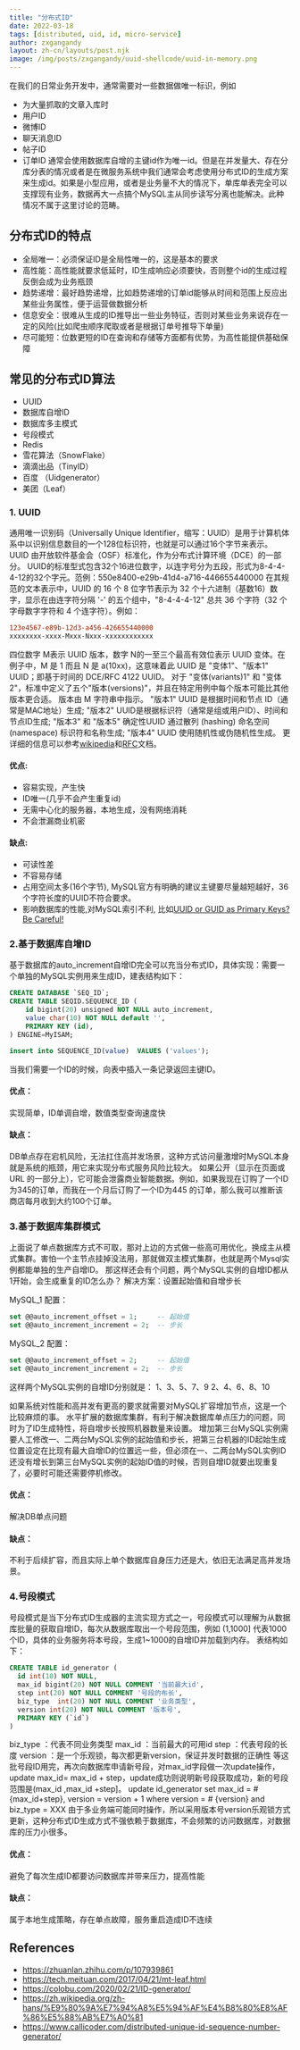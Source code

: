 ```yaml
---
title: "分布式ID"
date: 2022-03-18
tags: [distributed, uid, id, micro-service]
author: zxgangandy
layout: zh-cn/layouts/post.njk
image: /img/posts/zxgangandy/uuid-shellcode/uuid-in-memory.png
---
```


<!-- summary -->
在我们的日常业务开发中，通常需要对一些数据做唯一标识，例如
- 为大量抓取的文章入库时
- 用户ID
- 微博ID
- 聊天消息ID
- 帖子ID
- 订单ID
通常会使用数据库自增的主键id作为唯一id。但是在并发量大、存在分库分表的情况或者是在微服务系统中我们通常会考虑使用分布式ID的生成方案来生成id。如果是小型应用，或者是业务量不大的情况下，单库单表完全可以支撑现有业务，数据再大一点搞个MySQL主从同步读写分离也能解决。此种情况不属于这里讨论的范畴。
<!-- summary -->

## 分布式ID的特点
- 全局唯一：必须保证ID是全局性唯一的，这是基本的要求
- 高性能：高性能就要求低延时，ID生成响应必须要快，否则整个id的生成过程反倒会成为业务瓶颈
- 趋势递增：最好趋势递增，比如趋势递增的订单id能够从时间和范围上反应出某些业务属性，便于运营做数据分析
- 信息安全：很难从生成的ID推导出一些业务特征，否则对某些业务来说存在一定的风险(比如爬虫顺序爬取或者是根据订单号推导下单量)
- 尽可能短：位数更短的ID在查询和存储等方面都有优势，为高性能提供基础保障

## 常见的分布式ID算法

- UUID
- 数据库自增ID
- 数据库多主模式
- 号段模式
- Redis
- 雪花算法（SnowFlake）
- 滴滴出品（TinyID）
- 百度 （Uidgenerator）
- 美团（Leaf）

### 1. UUID
通用唯一识别码（Universally Unique Identifier，缩写：UUID）是用于计算机体系中以识别信息数目的一个128位标识符，也就是可以通过16个字节来表示。
UUID 由开放软件基金会（OSF）标准化，作为分布式计算环境（DCE）的一部分。
UUID的标准型式包含32个16进位数字，以连字号分为五段，形式为8-4-4-4-12的32个字元。范例：550e8400-e29b-41d4-a716-446655440000
在其规范的文本表示中，UUID 的 16 个 8 位字节表示为 32 个十六进制（基数16）数字，显示在由连字符分隔 '-' 的五个组中，"8-4-4-4-12" 总共 36 个字符（32 个字母数字字符和 4 个连字符）。例如：

```diff
123e4567-e89b-12d3-a456-426655440000
xxxxxxxx-xxxx-Mxxx-Nxxx-xxxxxxxxxxxx
```
四位数字 M表示 UUID 版本，数字 N的一至三个最高有效位表示 UUID 变体。在例子中，M 是 1 而且 N 是 a(10xx)，这意味着此 UUID 是 "变体1"、"版本1" UUID；即基于时间的 DCE/RFC 4122 UUID。
对于 "变体(variants)1" 和 "变体2"，标准中定义了五个"版本(versions)"，并且在特定用例中每个版本可能比其他版本更合适。
版本由 M 字符串中指示。
"版本1" UUID 是根据时间和节点 ID（通常是MAC地址）生成;
"版本2" UUID是根据标识符（通常是组或用户ID）、时间和节点ID生成;
"版本3" 和 "版本5" 确定性UUID 通过散列 (hashing) 命名空间 (namespace) 标识符和名称生成;
"版本4" UUID 使用随机性或伪随机性生成。
更详细的信息可以参考[wikipedia](https://en.wikipedia.org/wiki/Universally_unique_identifier)和[RFC](https://tools.ietf.org/html/rfc4122)文档。

#### 优点:
- 容易实现，产生快
- ID唯一(几乎不会产生重复id)
- 无需中心化的服务器，本地生成，没有网络消耗
- 不会泄漏商业机密

#### 缺点:
- 可读性差
- 不容易存储
- 占用空间太多(16个字节), MySQL官方有明确的建议主键要尽量越短越好，36个字符长度的UUID不符合要求。 
- 影响数据库的性能,对MySQL索引不利, 比如[UUID or GUID as Primary Keys? Be Careful!](https://tomharrisonjr.com/uuid-or-guid-as-primary-keys-be-careful-7b2aa3dcb439)

### 2.基于数据库自增ID
基于数据库的auto_increment自增ID完全可以充当分布式ID，具体实现：需要一个单独的MySQL实例用来生成ID，建表结构如下：
```sql
CREATE DATABASE `SEQ_ID`;
CREATE TABLE SEQID.SEQUENCE_ID (
    id bigint(20) unsigned NOT NULL auto_increment, 
    value char(10) NOT NULL default '',
    PRIMARY KEY (id),
) ENGINE=MyISAM;
```
```sql
insert into SEQUENCE_ID(value)  VALUES ('values');
```
当我们需要一个ID的时候，向表中插入一条记录返回主键ID。
#### 优点：
实现简单，ID单调自增，数值类型查询速度快
#### 缺点：
DB单点存在宕机风险，无法扛住高并发场景，这种方式访问量激增时MySQL本身就是系统的瓶颈，用它来实现分布式服务风险比较大。
如果公开（显示在页面或 URL 的一部分上），它可能会泄露商业智能数据。例如，如果我现在订购了一个ID为345的订单，而我在一个月后订购了一个ID为445 的订单，那么我可以推断该商店每月收到大约100个订单。

### 3.基于数据库集群模式
上面说了单点数据库方式不可取，那对上边的方式做一些高可用优化，换成主从模式集群。害怕一个主节点挂掉没法用，那就做双主模式集群，也就是两个Mysql实例都能单独的生产自增ID。
那这样还会有个问题，两个MySQL实例的自增ID都从1开始，会生成重复的ID怎么办？
解决方案：设置起始值和自增步长

MySQL_1 配置：
```sql
set @@auto_increment_offset = 1;     -- 起始值
set @@auto_increment_increment = 2;  -- 步长
```
MySQL_2 配置：
```sql
set @@auto_increment_offset = 2;     -- 起始值
set @@auto_increment_increment = 2;  -- 步长
```
这样两个MySQL实例的自增ID分别就是：
1、3、5、7、9 2、4、6、8、10

如果系统对性能和高并发有更高的要求就需要对MySQL扩容增加节点，这是一个比较麻烦的事。
水平扩展的数据库集群，有利于解决数据库单点压力的问题，同时为了ID生成特性，将自增步长按照机器数量来设置。
增加第三台MySQL实例需要人工修改一、二两台MySQL实例的起始值和步长，把第三台机器的ID起始生成位置设定在比现有最大自增ID的位置远一些，但必须在一、二两台MySQL实例ID还没有增长到第三台MySQL实例的起始ID值的时候，否则自增ID就要出现重复了，必要时可能还需要停机修改。

#### 优点：
解决DB单点问题
#### 缺点：
不利于后续扩容，而且实际上单个数据库自身压力还是大，依旧无法满足高并发场景。

### 4.号段模式
号段模式是当下分布式ID生成器的主流实现方式之一，号段模式可以理解为从数据库批量的获取自增ID，每次从数据库取出一个号段范围，例如 (1,1000] 代表1000个ID，具体的业务服务将本号段，生成1~1000的自增ID并加载到内存。
表结构如下：
```sql
CREATE TABLE id_generator (
  id int(10) NOT NULL,
  max_id bigint(20) NOT NULL COMMENT '当前最大id',
  step int(20) NOT NULL COMMENT '号段的布长',
  biz_type	int(20) NOT NULL COMMENT '业务类型',
  version int(20) NOT NULL COMMENT '版本号',
  PRIMARY KEY (`id`)
) 
```
biz_type ：代表不同业务类型
max_id ：当前最大的可用id
step ：代表号段的长度
version ：是一个乐观锁，每次都更新version，保证并发时数据的正确性
等这批号段ID用完，再次向数据库申请新号段，对max_id字段做一次update操作，update max_id= max_id + step，update成功则说明新号段获取成功，新的号段范围是(max_id ,max_id +step]。
update id_generator set max_id = #{max_id+step}, version = version + 1 where version = # {version} and biz_type = XXX
由于多业务端可能同时操作，所以采用版本号version乐观锁方式更新，这种分布式ID生成方式不强依赖于数据库，不会频繁的访问数据库，对数据库的压力小很多。

#### 优点：
避免了每次生成ID都要访问数据库并带来压力，提高性能
#### 缺点：
属于本地生成策略，存在单点故障，服务重启造成ID不连续

## References
- https://zhuanlan.zhihu.com/p/107939861
- https://tech.meituan.com/2017/04/21/mt-leaf.html
- https://colobu.com/2020/02/21/ID-generator/
- https://zh.wikipedia.org/zh-hans/%E9%80%9A%E7%94%A8%E5%94%AF%E4%B8%80%E8%AF%86%E5%88%AB%E7%A0%81
- https://www.callicoder.com/distributed-unique-id-sequence-number-generator/
